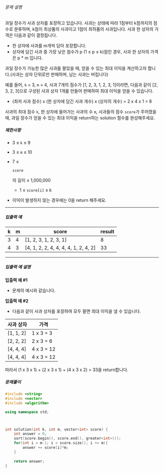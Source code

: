 ###### 문제 설명

과일 장수가 사과 상자를 포장하고 있습니다. 사과는 상태에 따라 1점부터 k점까지의 점수로 분류하며, k점이 최상품의 사과이고 1점이 최하품의 사과입니다. 사과 한 상자의 가격은 다음과 같이 결정됩니다.

- 한 상자에 사과를 m개씩 담아 포장합니다.
- 상자에 담긴 사과 중 가장 낮은 점수가 p (1 ≤ p ≤ k)점인 경우, 사과 한 상자의 가격은 p * m 입니다.

과일 장수가 가능한 많은 사과를 팔았을 때, 얻을 수 있는 최대 이익을 계산하고자 합니다.(사과는 상자 단위로만 판매하며, 남는 사과는 버립니다)

예를 들어, `k` = 3, `m` = 4, 사과 7개의 점수가 [1, 2, 3, 1, 2, 3, 1]이라면, 다음과 같이 [2, 3, 2, 3]으로 구성된 사과 상자 1개를 만들어 판매하여 최대 이익을 얻을 수 있습니다.

- (최저 사과 점수) x (한 상자에 담긴 사과 개수) x (상자의 개수) = 2 x 4 x 1 = 8

사과의 최대 점수 `k`, 한 상자에 들어가는 사과의 수 `m`, 사과들의 점수 `score`가 주어졌을 때, 과일 장수가 얻을 수 있는 최대 이익을 return하는 solution 함수를 완성해주세요.

##### 제한사항

- 3 ≤ `k` ≤ 9

- 3 ≤ `m` ≤ 10

- 7 ≤

   

  ```
  score
  ```

  의 길이 ≤ 1,000,000

  - 1 ≤ `score[i]` ≤ k

- 이익이 발생하지 않는 경우에는 0을 return 해주세요.

------

##### 입출력 예

| k    | m    | score                                | result |
| ---- | ---- | ------------------------------------ | ------ |
| 3    | 4    | [1, 2, 3, 1, 2, 3, 1]                | 8      |
| 4    | 3    | [4, 1, 2, 2, 4, 4, 4, 4, 1, 2, 4, 2] | 33     |

------

##### 입출력 예 설명

**입출력 예 #1**

- 문제의 예시와 같습니다.

**입출력 예 #2**

- 다음과 같이 사과 상자를 포장하여 모두 팔면 최대 이익을 낼 수 있습니다.

| 사과 상자 | 가격       |
| --------- | ---------- |
| [1, 1, 2] | 1 x 3 = 3  |
| [2, 2, 2] | 2 x 3 = 6  |
| [4, 4, 4] | 4 x 3 = 12 |
| [4, 4, 4] | 4 x 3 = 12 |

따라서 (1 x 3 x 1) + (2 x 3 x 1) + (4 x 3 x 2) = 33을 return합니다.

##### 문제풀이



```c++
#include <string>
#include <vector>
#include <algorithm>

using namespace std;



int solution(int k, int m, vector<int> score) {
    int answer = 0;
    sort(score.begin(), score.end(), greater<int>());
    for(int i = m-1; i < score.size(); i += m){
        answer += score[i]*m;
    }
    
    return answer;
}
```

